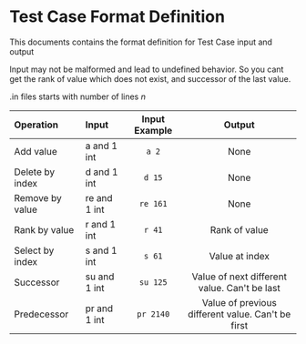 # Test Case Format Definition
This documents contains the format definition for Test Case input and output

Input may not be malformed and lead to undefined behavior. So you cant get the rank of value which does not exist, and successor of the last value.

.in files starts with number of lines *n*

| Operation       | Input        | Input Example | Output                                            |
|:----------------|:-------------|:-------------:|:-------------------------------------------------:|
| Add value       | a and 1 int  | `a 2`         | None                                              |
| Delete by index | d and 1 int  | `d 15`        | None                                              |
| Remove by value | re and 1 int | `re 161`      | None                                              |
| Rank by value   | r and 1 int  | `r 41`        | Rank of value                                     |
| Select by index | s and 1 int  | `s 61`        | Value at index                                    |
| Successor       | su and 1 int | `su 125`      | Value of next different value. Can't be last      |
| Predecessor     | pr and 1 int | `pr 2140`     | Value of previous different value. Can't be first |